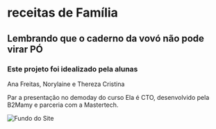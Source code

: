 # receitas de Família

## Lembrando que o caderno da vovó não pode virar PÓ

### Este projeto foi idealizado pela alunas

Ana Freitas, Norylaine e Thereza Cristina

Par a presentação no demoday do curso Ela é CTO, desenvolvido pela B2Mamy e parceria com a Mastertech.

![Fundo do Site](\images\fundoprincipal.png)
